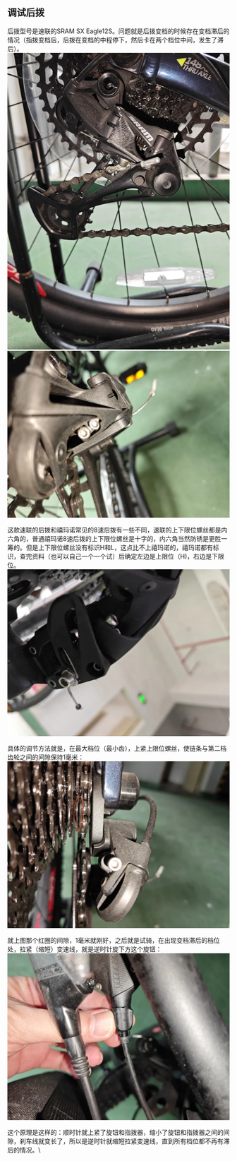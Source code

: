 ## 调试后拨
后拨型号是速联的SRAM SX Eagle12S。问题就是后拨变档的时候存在变档滞后的情况（指拨变档后，后拨在变档的中程停下，然后卡在两个档位中间，发生了滞后）。\
![后拨](../images/0-维修自行车/09-调试后拨/后拨.webp)
![后拨1](../images/0-维修自行车/09-调试后拨/后拨1.webp)

这款速联的后拨和禧玛诺常见的8速后拨有一些不同，速联的上下限位螺丝都是内六角的，普通禧玛诺8速后拨的上下限位螺丝是十字的，内六角当然防锈是更胜一筹的。但是上下限位螺丝没有标识H和L，这点比不上禧玛诺的，禧玛诺都有标识，查完资料（也可以自己一个一个试）后确定左边是上限位（H)，右边是下限位。\
![限位螺丝](../images/0-维修自行车/09-调试后拨/限位螺丝.webp)

具体的调节方法就是，在最大档位（最小齿），上紧上限位螺丝，使链条与第二档齿轮之间的间隙保持1毫米：\
![调试](../images/0-维修自行车/09-调试后拨/调试.webp)

就上图那个红圈的间隙，1毫米就刚好，之后就是试骑，在出现变档滞后的档位处，拉紧（缩短）变速线，就是逆时针旋下方这个旋钮：\
![指拨](../images/0-维修自行车/09-调试后拨/指拨.webp)

这个原理是这样的：顺时针就上紧了旋钮和指拨器，缩小了旋钮和指拨器之间的间隙，刹车线就变长了，所以是逆时针就缩短拉紧变速线，直到所有档位都不再有滞后的情况。\